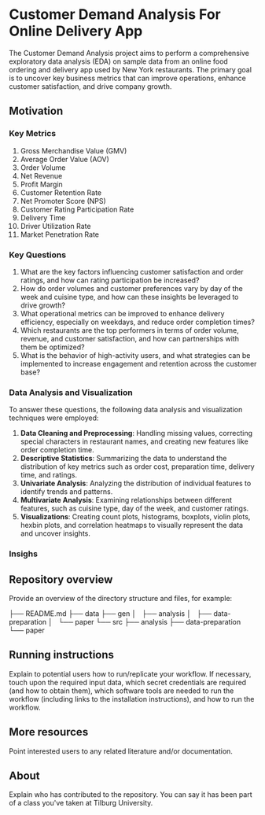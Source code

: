 # Customer Demand Analysis For Online Delivery App
The Customer Demand Analysis project aims to perform a comprehensive exploratory data analysis (EDA) on sample data from an online food ordering and delivery app used by New York restaurants. The primary goal is to uncover key business metrics that can improve operations, enhance customer satisfaction, and drive company growth.

## Motivation


### Key Metrics

1. Gross Merchandise Value (GMV)
2. Average Order Value (AOV)
3. Order Volume
4. Net Revenue
5. Profit Margin
6. Customer Retention Rate
7. Net Promoter Score (NPS)
8. Customer Rating Participation Rate
9. Delivery Time
10. Driver Utilization Rate
11. Market Penetration Rate

### Key Questions

1. What are the key factors influencing customer satisfaction and order ratings, and how can rating participation be increased?
2. How do order volumes and customer preferences vary by day of the week and cuisine type, and how can these insights be leveraged to drive growth?
3. What operational metrics can be improved to enhance delivery efficiency, especially on weekdays, and reduce order completion times?
4. Which restaurants are the top performers in terms of order volume, revenue, and customer satisfaction, and how can partnerships with them be optimized?
5. What is the behavior of high-activity users, and what strategies can be implemented to increase engagement and retention across the customer base?

### Data Analysis and Visualization

To answer these questions, the following data analysis and visualization techniques were employed:

1. **Data Cleaning and Preprocessing**: Handling missing values, correcting special characters in restaurant names, and creating new features like order completion time.
2. **Descriptive Statistics**: Summarizing the data to understand the distribution of key metrics such as order cost, preparation time, delivery time, and ratings.
3. **Univariate Analysis**: Analyzing the distribution of individual features to identify trends and patterns.
4. **Multivariate Analysis**: Examining relationships between different features, such as cuisine type, day of the week, and customer ratings.
5. **Visualizations**: Creating count plots, histograms, boxplots, violin plots, hexbin plots, and correlation heatmaps to visually represent the data and uncover insights.

### Insighs



## Repository overview

Provide an overview of the directory structure and files, for example:

├── README.md
├── data
├── gen
│   ├── analysis
│   ├── data-preparation
│   └── paper
└── src
    ├── analysis
    ├── data-preparation
    └── paper


## Running instructions

Explain to potential users how to run/replicate your workflow. If necessary, touch upon the required input data, which secret credentials are required (and how to obtain them), which software tools are needed to run the workflow (including links to the installation instructions), and how to run the workflow.


## More resources

Point interested users to any related literature and/or documentation.


## About

Explain who has contributed to the repository. You can say it has been part of a class you've taken at Tilburg University.

